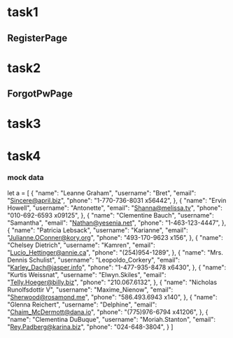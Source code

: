 # task1

## RegisterPage

# task2

## ForgotPwPage

# task3

# task4

### mock data

let a = [
{
"name": "Leanne Graham",
"username": "Bret",
"email": "Sincere@april.biz",
"phone": "1-770-736-8031 x56442",
},
{
"name": "Ervin Howell",
"username": "Antonette",
"email": "Shanna@melissa.tv",
"phone": "010-692-6593 x09125",
},
{
"name": "Clementine Bauch",
"username": "Samantha",
"email": "Nathan@yesenia.net",
"phone": "1-463-123-4447",
},
{
"name": "Patricia Lebsack",
"username": "Karianne",
"email": "Julianne.OConner@kory.org",
"phone": "493-170-9623 x156",
},
{
"name": "Chelsey Dietrich",
"username": "Kamren",
"email": "Lucio_Hettinger@annie.ca",
"phone": "(254)954-1289",
},
{
"name": "Mrs. Dennis Schulist",
"username": "Leopoldo_Corkery",
"email": "Karley_Dach@jasper.info",
"phone": "1-477-935-8478 x6430",
},
{
"name": "Kurtis Weissnat",
"username": "Elwyn.Skiles",
"email": "Telly.Hoeger@billy.biz",
"phone": "210.067.6132",
},
{
"name": "Nicholas Runolfsdottir V",
"username": "Maxime_Nienow",
"email": "Sherwood@rosamond.me",
"phone": "586.493.6943 x140",
},
{
"name": "Glenna Reichert",
"username": "Delphine",
"email": "Chaim_McDermott@dana.io",
"phone": "(775)976-6794 x41206",
},
{
"name": "Clementina DuBuque",
"username": "Moriah.Stanton",
"email": "Rey.Padberg@karina.biz",
"phone": "024-648-3804",
}
]

<!-- -N3hdTXoGz4xR2I5uhPu -->